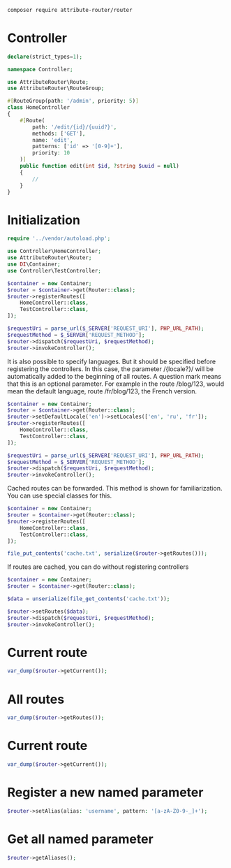 ```bash
composer require attribute-router/router
```
# Controller
```php
declare(strict_types=1);

namespace Controller;

use AttributeRouter\Route;
use AttributeRouter\RouteGroup;

#[RouteGroup(path: '/admin', priority: 5)]
class HomeController
{
    #[Route(
        path: '/edit/{id}/{uuid?}', 
        methods: ['GET'], 
        name: 'edit', 
        patterns: ['id' => '[0-9]+'], 
        priority: 10
    )]
    public function edit(int $id, ?string $uuid = null)
    {
        //
    }
}
```
# Initialization
```php
require '../vendor/autoload.php';

use Controller\HomeController;
use AttributeRouter\Router;
use DI\Container;
use Controller\TestController;

$container = new Container;
$router = $container->get(Router::class);
$router->registerRoutes([
    HomeController::class,
    TestController::class,
]);

$requestUri = parse_url($_SERVER['REQUEST_URI'], PHP_URL_PATH);
$requestMethod = $_SERVER['REQUEST_METHOD'];
$router->dispatch($requestUri, $requestMethod);
$router->invokeController();
```
It is also possible to specify languages. But it should be specified before registering the controllers. In this case, the parameter /{locale?}/ will be automatically added to the beginning of all routes. A question mark means that this is an optional parameter. For example in the route /blog/123, would mean the default language, route /fr/blog/123, the French version.
```php
$container = new Container;
$router = $container->get(Router::class);
$router->setDefaultLocale('en')->setLocales(['en', 'ru', 'fr']);
$router->registerRoutes([
    HomeController::class,
    TestController::class,
]);

$requestUri = parse_url($_SERVER['REQUEST_URI'], PHP_URL_PATH);
$requestMethod = $_SERVER['REQUEST_METHOD'];
$router->dispatch($requestUri, $requestMethod);
$router->invokeController();
```
Cached routes can be forwarded. This method is shown for familiarization. You can use special classes for this.
```php
$container = new Container;
$router = $container->get(Router::class);
$router->registerRoutes([
    HomeController::class,
    TestController::class,
]);

file_put_contents('cache.txt', serialize($router->getRoutes()));
```
If routes are cached, you can do without registering controllers
```php
$container = new Container;
$router = $container->get(Router::class);

$data = unserialize(file_get_contents('cache.txt'));

$router->setRoutes($data);
$router->dispatch($requestUri, $requestMethod);
$router->invokeController();
```

# Current route 
```php
var_dump($router->getCurrent());
```
# All routes 
```php
var_dump($router->getRoutes());
```
# Current route 
```php
var_dump($router->getCurrent());
```
# Register a new named parameter 
```php
$router->setAlias(alias: 'username', pattern: '[a-zA-Z0-9-_]+');
```
# Get all named parameter 
```php
$router->getAliases();
```